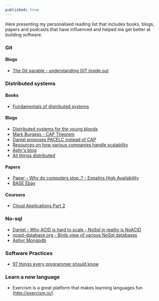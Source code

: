 ```yaml
---
published: true
---
```


Here presenting my personalised reading list that includes books, blogs, papers and podcasts that have influenced and helped me get better at building software.


### Git

#### Blogs
- [The Git parable - understanding GIT inside out](http://tom.preston-werner.com/2009/05/19/the-git-parable.html)

### Distributed systems

#### Books
- [Fundamentals of distributed systems](http://book.mixu.net/distsys/)

#### Blogs
- [Distributed systems for the young bloods](https://www.somethingsimilar.com/2013/01/14/notes-on-distributed-systems-for-young-bloods/)
- [Mark Burgess - CAP Theorem](http://markburgess.org/blog_cap.html)
- [Daniel proposes PACELC instead of CAP](http://dbmsmusings.blogspot.in/2010/04/problems-with-cap-and-yahoos-little.html)
- [Resources on how various companies handle scalability](http://highscalability.com/)
- [Aphr's blog](https://aphyr.com/tags/Distributed-Systems)
- [All things distributed](http://www.allthingsdistributed.com/)

#### Papers
- [Paper - Why do computers stop..? - Expalins High Availability](http://www.hpl.hp.com/techreports/tandem/TR-85.7.pdf)
- [BASE Ebay](http://delivery.acm.org/10.1145/1400000/1394128/p48-pritchett.pdf?ip=219.91.210.224&id=1394128&acc=OPEN&key=4D4702B0C3E38B35%2E4D4702B0C3E38B35%2E4D4702B0C3E38B35%2E6D218144511F3437&CFID=924502566&CFTOKEN=51181461&__acm__=1492319790_c06fb3412b724b6ca63b280a4ca63def)

#### Coursera
- [Cloud Applications Part 2](https://www.coursera.org/learn/cloud-applications-part2)

### No-sql
- [Daniel - Why ACID is hard to scale - NoSql in reality is NoACID](http://dbmsmusings.blogspot.in/2010/08/problems-with-acid-and-how-to-fix-them.html)
- [nosql-database.org - Birds view of various NoSql databases](http://nosql-database.org/)
- [Aphyr Mongodb](https://aphyr.com/tags/MongoDB)

### Software Practices

- [97 things every programmer should know](https://97-things-every-x-should-know.gitbooks.io/97-things-every-programmer-should-know/content/en/index.html)

### Learn a new language

- Exercism is a great platform that makes learning languages fun (http://exercism.io/)
